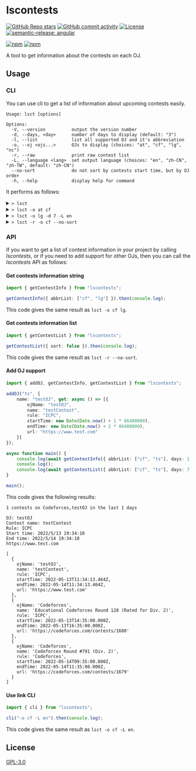 # lscontests

[![GitHub Repo stars](https://img.shields.io/github/stars/StableAgOH/lscontests?style=social)](https://github.com/StableAgOH/lscontests)
[![GitHub commit activity](https://img.shields.io/github/commit-activity/m/StableAgOH/lscontests)](https://github.com/StableAgOH/lscontests)
[![License](https://img.shields.io/github/license/StableAgOH/lscontests)](https://github.com/StableAgOH/lscontests)
[![semantic-release: angular](https://img.shields.io/badge/semantic--release-angular-e10079?logo=semantic-release)](https://github.com/semantic-release/semantic-release)

[![npm](https://img.shields.io/npm/v/lscontests)](https://www.npmjs.com/package/lscontests)
[![npm](https://img.shields.io/npm/dw/lscontests)](https://www.npmjs.com/package/lscontests)

A tool to get information about the contests on each OJ.

## Usage

### CLI

You can use cli to get a list of information about upcoming contests easily.

```text
Usage: lsct [options]

Options:
  -V, --version          output the version number
  -d, --days, <day>      number of days to display (default: "3")
  -l, --list             list all supported OJ and it's abbreviation
  -o, --oj <ojs...>      OJs to display (choices: "at", "cf", "lg", "nc")
  -r, --raw              print raw contest list
  -L, --language <lang>  set output language (choices: "en", "zh-CN", "zh-TW", default: "zh-CN")
  --no-sort              do not sort by contests start time, but by OJ order
  -h, --help             display help for command
```

It performs as follows:

<details>
<summary> <code>> lsct</code> </summary>

```text
最近的 3 天内在 AtCoder,Codeforces,Luogu,NowCoder 上有 7 场比赛

比赛平台: NowCoder
比赛名称: 牛客挑战赛60
赛制: ICPC
开始时间: 2022/5/13 19:00:00
结束时间: 2022/5/13 22:00:00
https://ac.nowcoder.com/acm/contest/11200

比赛平台: Codeforces
比赛名称: Educational Codeforces Round 128 (Rated for Div. 2)
赛制: ICPC
开始时间: 2022/5/13 22:35:00
结束时间: 2022/5/14 00:35:00
https://codeforces.com/contests/1680

......
```

</details>

<details>
<summary> <code>> lsct -o at cf</code> </summary>

```text
最近的 3 天内在 AtCoder,Codeforces 上有 3 场比赛

比赛平台: Codeforces
比赛名称: Educational Codeforces Round 128 (Rated for Div. 2)
赛制: ICPC
开始时间: 2022/5/13 22:35:00
结束时间: 2022/5/14 00:35:00
https://codeforces.com/contests/1680

比赛平台: Codeforces
比赛名称: Codeforces Round #791 (Div. 2)
赛制: Codeforces
开始时间: 2022/5/14 17:35:00
结束时间: 2022/5/14 19:35:00
https://codeforces.com/contests/1679

比赛平台: AtCoder
比赛名称: Ⓐ Panasonic Programming Contest 2022(AtCoder Beginner Contest 251)
赛制: AtCoder
开始时间: 2022/5/14 20:00:00
结束时间: 2022/5/14 20:01:40
https://atcoder.jp/contests/abc251
```

</details>

<details>
<summary> <code>> lsct -o lg -d 7 -L en</code> </summary>

```text
2 contests on Luogu in the last 7 days

OJ: Luogu
Contest name: 【LGR-109】洛谷 5 月月赛 II & Windy Round 6
Rule: IOI
Start time: 2022/5/14 14:00:00
End time: 2022/5/14 18:00:00
https://www.luogu.com.cn/contest/68326

OJ: Luogu
Contest name: 「WHOI」Round 1
Rule: IOI
Start time: 2022/5/15 14:00:00
End time: 2022/5/15 18:00:00
https://www.luogu.com.cn/contest/67377
```

</details>

<details>
<summary> <code>> lsct -r -o cf --no-sort</code> </summary>

```bash
[
  {
    "ojName": "Codeforces",
    "name": "Codeforces Round #791 (Div. 2)",
    "rule": "Codeforces",
    "startTime": "2022-05-14T09:35:00.000Z",
    "endTime": "2022-05-14T11:35:00.000Z",
    "url": "https://codeforces.com/contests/1679"
  },
  {
    "ojName": "Codeforces",
    "name": "Educational Codeforces Round 128 (Rated for Div. 2)",
    "rule": "ICPC",
    "startTime": "2022-05-13T14:35:00.000Z",
    "endTime": "2022-05-13T16:35:00.000Z",
    "url": "https://codeforces.com/contests/1680"
  }
]
```

</details>

### API

If you want to get a list of contest information in your project by calling *lscontests*, or if you need to add support for other OJs, then you can call the *lscontests* API as follows:

#### Get contests information string

```typescript
import { getContestInfo } from "lscontests";

getContestInfo({ abbrList: ["cf", "lg"] }).then(console.log);
```

This code gives the same result as `lsct -o cf lg`.

#### Get contests information list

```typescript
import { getContestList } from "lscontests";

getContestList({ sort: false }).then(console.log);
```

This code gives the same result as `lsct -r --no-sort`.

#### Add OJ support

```typescript
import { addOJ, getContestInfo, getContestList } from "lscontests";

addOJ("ts", {
    name: "testOJ", get: async () => [{
        ojName: "testOJ",
        name: "testContest",
        rule: "ICPC",
        startTime: new Date(Date.now() + 1 * 86400000),
        endTime: new Date(Date.now() + 2 * 86400000),
        url: "https://www.test.com"
    }]
});

async function main() {
    console.log(await getContestInfo({ abbrList: ["cf", "ts"], days: 1 }, "en"));
    console.log();
    console.log(await getContestList({ abbrList: ["cf", "ts"], days: 7 }));
}

main();
```

This code gives the following results:

```text
1 contests on Codeforces,testOJ in the last 1 days

OJ: testOJ
Contest name: testContest
Rule: ICPC
Start time: 2022/5/13 19:34:10
End time: 2022/5/14 19:34:10
https://www.test.com

[
  {
    ojName: 'testOJ',
    name: 'testContest',
    rule: 'ICPC',
    startTime: 2022-05-13T11:34:13.464Z,
    endTime: 2022-05-14T11:34:13.464Z,
    url: 'https://www.test.com'
  },
  {
    ojName: 'Codeforces',
    name: 'Educational Codeforces Round 128 (Rated for Div. 2)',
    rule: 'ICPC',
    startTime: 2022-05-13T14:35:00.000Z,
    endTime: 2022-05-13T16:35:00.000Z,
    url: 'https://codeforces.com/contests/1680'
  },
  {
    ojName: 'Codeforces',
    name: 'Codeforces Round #791 (Div. 2)',
    rule: 'Codeforces',
    startTime: 2022-05-14T09:35:00.000Z,
    endTime: 2022-05-14T11:35:00.000Z,
    url: 'https://codeforces.com/contests/1679'
  }
]
```

#### Use link CLI

```typescript
import { cli } from "lscontests";

cli("-o cf -L en").then(console.log);
```

This code gives the same result as `lsct -o cf -L en`.

## License

[GPL-3.0](https://www.gnu.org/licenses/gpl-3.0.html)

